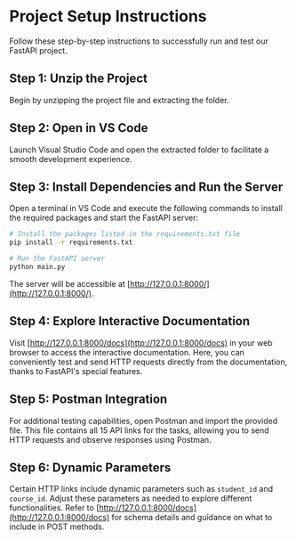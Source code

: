 # Project Setup Instructions

Follow these step-by-step instructions to successfully run and test our FastAPI project.

## Step 1: Unzip the Project

Begin by unzipping the project file and extracting the folder.

## Step 2: Open in VS Code

Launch Visual Studio Code and open the extracted folder to facilitate a smooth development experience.

## Step 3: Install Dependencies and Run the Server

Open a terminal in VS Code and execute the following commands to install the required packages and start the FastAPI server:

```bash
# Install the packages listed in the requirements.txt file
pip install -r requirements.txt

# Run the FastAPI server
python main.py
```

The server will be accessible at [http://127.0.0.1:8000/](http://127.0.0.1:8000/).

## Step 4: Explore Interactive Documentation

Visit [http://127.0.0.1:8000/docs](http://127.0.0.1:8000/docs) in your web browser to access the interactive documentation. Here, you can conveniently test and send HTTP requests directly from the documentation, thanks to FastAPI's special features.

## Step 5: Postman Integration

For additional testing capabilities, open Postman and import the provided file. This file contains all 15 API links for the tasks, allowing you to send HTTP requests and observe responses using Postman.

## Step 6: Dynamic Parameters

Certain HTTP links include dynamic parameters such as `student_id` and `course_id`. Adjust these parameters as needed to explore different functionalities. Refer to [http://127.0.0.1:8000/docs](http://127.0.0.1:8000/docs) for schema details and guidance on what to include in POST methods.
